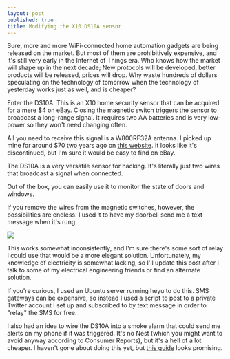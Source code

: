 ```yaml
---
layout: post
published: true
title: Modifying the X10 DS10A sensor
---
```

Sure, more and more WiFi-connected home automation gadgets are being released on the market. But most of them are prohibitively expensive, and it's still very early in the Internet of Things era. Who knows how the market will shape up in the next decade; New protocols will be developed, better products will be released, prices will drop. Why waste hundreds of dollars speculating on the technology of tomorrow when the technology of yesterday works just as well, and is cheaper?

Enter the DS10A. This is an X10 home security sensor that can be acquired for a mere $4 on eBay. Closing the magnetic switch triggers the sensor to broadcast a long-range signal. It requires two AA batteries and is very low-power so they won't need changing often.

All you need to receive this signal is a W800RF32A antenna. I picked up mine for around $70 two years ago on [this website](http://www.wgldesigns.com/w800.html). It looks like it's discontinued, but I'm sure it would be easy to find on eBay.

The DS10A is a very versatile sensor for hacking. It's literally just two wires that broadcast a signal when connected.

Out of the box, you can easily use it to monitor the state of doors and windows.

If you remove the wires from the magnetic switches, however, the possibilities are endless. I used it to have my doorbell send me a text message when it's rung.

![]({{site.cdn_path}}/2014/05/10/1.jpg)

This works somewhat inconsistently, and I'm sure there's some sort of relay I could use that would be a more elegant solution. Unfortunately, my knowledge of electricity is somewhat lacking, so I'll update this post after I talk to some of my electrical engineering friends or find an alternate solution.

If you're curious, I used an Ubuntu server running heyu to do this. SMS gateways can be expensive, so instead I used a script to post to a private Twitter account I set up and subscribed to by text message in order to "relay" the SMS for free.

I also had an idea to wire the DS10A into a smoke alarm that could send me alerts on my phone if it was triggered. It's no Nest (which you might want to avoid anyway according to Consumer Reports), but it's a hell of a lot cheaper. I haven't gone about doing this yet, but [this guide](http://forums.x10.com/index.php?topic=24104.0) looks promising.
